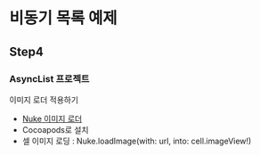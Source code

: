 # 비동기 목록 예제

## Step4

### AsyncList 프로젝트

이미지 로더 적용하기

- [Nuke 이미지 로더](https://github.com/kean/Nuke)
- Cocoapods로 설치
- 셀 이미지 로딩 : Nuke.loadImage(with: url, into: cell.imageView!)